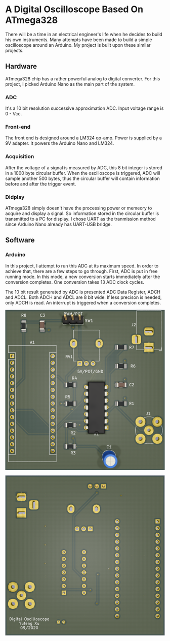 # A Digital Oscilloscope Based On ATmega328

There will be a time in an electrical engineer's life when he decides to build his own instruments. Many attempts have been made to build a simple oscilloscope around an Arduino. My project is built upon these similar projects.

## Hardware
ATmega328 chip has a rather powerful analog to digital converter. For this project, I picked Arduino Nano as the main part of the system.
### ADC
It's a 10 bit resolution successive approximation ADC. Input voltage range is 0 - Vcc. 

### Front-end
The front end is designed around a LM324 op-amp. Power is supplied by a 9V adapter. It powers the Arduino Nano and LM324.
### Acquisition
After the voltage of a signal is measured by ADC, this 8 bit integer is stored in a 1000 byte circular buffer. When the oscilloscope is triggered, ADC will sample another 500 bytes, thus the circular buffer will contain information before and after the trigger event.

### Didplay
ATmega328 simply doesn't have the processing power or memeory to acquire and display a signal. So information stored in the circular buffer is transmitted to a PC for display. I chose UART as the tranmission method since Arduino Nano already has UART-USB bridge.

## Software

### Arduino

  

In this project, I attempt to run this ADC at its maximum speed. In order to achieve that, there are a few steps to go through. First, ADC is put in free running mode. In this mode, a new conversion starts immediately after the conversion completes. One conversion takes 13 ADC clock cycles.

The 10 bit result generated by ADC is presented ADC Data Register, ADCH and ADCL. Both ADCH and ADCL are 8 bit wide. If less precison is needed, only ADCH is read. An interrupt is triggered when a conversion completes. 

<p align="center">
  <img src="https://github.com/yff-001/atmega328-digital-oscilloscope/blob/master/images/pcb_top.png" width="1000" title="PCB Top">
</p>

<p align="center">
  <img src="https://github.com/yff-001/atmega328-digital-oscilloscope/blob/master/images/pcb_bottom.png" width="1000" title="PCB Bottom">
</p>